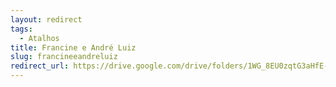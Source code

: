 ```yaml
---
layout: redirect
tags:
  - Atalhos
title: Francine e André Luiz
slug: francineeandreluiz
redirect_url: https://drive.google.com/drive/folders/1WG_8EU0zqtG3aHfE-aX6kHT0X-VJlN_X?usp=drive_link
---
```

